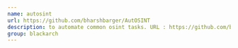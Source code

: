 ```yaml
---
name: autosint
url: https://github.com/bharshbarger/AutOSINT
description: to automate common osint tasks. URL : https://github.com/bharshbarger/AutOSINT Groups : blackarch blackarch-recon
group: blackarch
---
```

